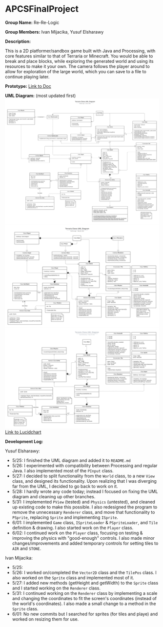# APCSFinalProject

**Group Name:** Re-Re-Logic

**Group Members:** Ivan Mijacika, Yusuf Elsharawy

**Description:**

This is a 2D platformer/sandbox game built with Java and Processing, with core features similar to that of Terraria or Minecraft. You would be able to break and place blocks, while exploring the generated world and using its resources to make it your own. The camera follows the player around to allow for exploration of the large world, which you can save to a file to continue playing later.

**Prototype:** [Link to Doc](https://docs.google.com/document/d/1fGk8TCQy_TDWSslN20We0n-Hrf1ZC2wxaPKPVB0kvkg/edit?usp=sharing)

**UML Diagram:** (most updated first)
![Most Recent UML Diagram](.github/uml_2.png)
![Old UML Diagram](.github/uml_1.png)
![Original UML Diagram](.github/uml_0.png)
[Link to Lucidchart](https://lucid.app/lucidchart/be9a82dd-a053-4a9b-a668-78d0fa196f6d/edit?invitationId=inv_59b0790f-cfa2-4bc2-a18a-2e7590836402)

**Development Log:**

Yusuf Elsharawy:
- 5/25: I finished the UML diagram and added it to `README.md`
- 5/26: I experimented with compatibility between Processing and regular Java. I also implemented most of the `PInput` class.
- 5/27: I decided to split functionality from the `World` class, to a new `View` class, and designed its functionality. Upon realizing that I was diverging far from the UML, I decided to go back to work on it.
- 5/28: I hardly wrote any code today; instead I focused on fixing the UML diagram and cleaning up other branches.
- 5/31: I implemented `PView` (tested) and `Physics` (untested), and cleaned up existing code to make this possible.
  I also redesigned the program to remove the unnecessary `Renderer` class, and move that functionality to `PSprite`,
  replacing `Sprite` and implementing `ISprite`.
- 6/01: I implemented `Game` class, `ISpriteLoader` & `PSpriteLoader`, and `Tile` definition & drawing.
  I also started work on the `Player` class.
- 6/02: I continued work on the `Player` class, focusing on testing & improving the physics with "good-enough" controls.
  I also made minor changes/improvements and added temporary controls for setting tiles to `AIR` and `STONE`.

Ivan Mijacika:
- 5/25: 
- 5/26: I worked on/completed the `Vector2D` class and the `TilePos` class. I also worked on the `Sprite` class and implemented most of it.
- 5/27: I added new methods (getHeight and getWidth) to the `Sprite` class and I started working on the `Renderer` class.
- 5/31: I continued working on the `Renderer` class by implementing a scale and changing the coordinates to fit the screen's coordinates (instead of the world's coordinates). I also made a small change to a method in the `Sprite` class.
- 6/01: No new commits but I searched for sprites (for tiles and playe) and worked on resizing them for use.
